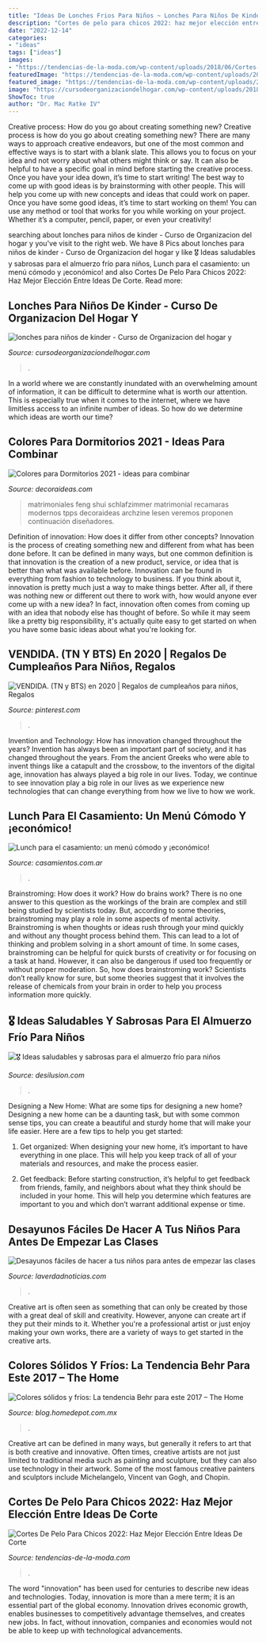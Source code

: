 ```yaml
---
title: "Ideas De Lonches Frios Para Niños ~ Lonches Para Niños De Kinder"
description: "Cortes de pelo para chicos 2022: haz mejor elección entre ideas de corte"
date: "2022-12-14"
categories:
- "ideas"
tags: ["ideas"]
images:
- "https://tendencias-de-la-moda.com/wp-content/uploads/2018/06/Cortes-de-pelo-para-chicos-2018-5-1024x512.jpg"
featuredImage: "https://tendencias-de-la-moda.com/wp-content/uploads/2018/06/Cortes-de-pelo-para-chicos-2018-5-1024x512.jpg"
featured_image: "https://tendencias-de-la-moda.com/wp-content/uploads/2018/06/Cortes-de-pelo-para-chicos-2018-5-1024x512.jpg"
image: "https://cursodeorganizaciondelhogar.com/wp-content/uploads/2018/02/lonches-para-ninos-de-kinder-1.jpg"
ShowToc: true
author: "Dr. Mac Ratke IV"
---
```



Creative process: How do you go about creating something new?
Creative process is how do you go about creating something new? There are many ways to approach creative endeavors, but one of the most common and effective ways is to start with a blank slate. This allows you to focus on your idea and not worry about what others might think or say. It can also be helpful to have a specific goal in mind before starting the creative process. Once you have your idea down, it’s time to start writing! The best way to come up with good ideas is by brainstorming with other people. This will help you come up with new concepts and ideas that could work on paper. Once you have some good ideas, it’s time to start working on them! You can use any method or tool that works for you while working on your project. Whether it’s a computer, pencil, paper, or even your creativity!

	

		
searching about lonches para niños de kinder - Curso de Organizacion del hogar y you've visit to the right web. We have 8 Pics about lonches para niños de kinder - Curso de Organizacion del hogar y like 🎖 Ideas saludables y sabrosas para el almuerzo frío para niños, Lunch para el casamiento: un menú cómodo y ¡económico! and also Cortes De Pelo Para Chicos 2022: Haz Mejor Elección Entre Ideas De Corte. Read more:
		
    
## Lonches Para Niños De Kinder - Curso De Organizacion Del Hogar Y

<img loading=lazy src="https://cursodeorganizaciondelhogar.com/wp-content/uploads/2018/02/lonches-para-ninos-de-kinder-1.jpg" onerror="this.onerror=null;this.src='https://tse2.mm.bing.net/th?id=OIP.OhkqHfelHEuvpDyno4xRtwHaE7&amp;pid=15.1';" alt="lonches para niños de kinder - Curso de Organizacion del hogar y">

_Source: cursodeorganizaciondelhogar.com_

>. 

	

In a world where we are constantly inundated with an overwhelming amount of information, it can be difficult to determine what is worth our attention. This is especially true when it comes to the internet, where we have limitless access to an infinite number of ideas. So how do we determine which ideas are worth our time?

    
## Colores Para Dormitorios 2021 - Ideas Para Combinar

<img loading=lazy src="https://decoraideas.com/wp-content/uploads/2016/07/006-58-e1494355350810.jpg" onerror="this.onerror=null;this.src='https://tse4.mm.bing.net/th?id=OIP.i7Phx2wFUnRfQ5gQF16ckAHaJJ&amp;pid=15.1';" alt="Colores para Dormitorios 2021 - ideas para combinar">

_Source: decoraideas.com_

>matrimoniales feng shui schlafzimmer matrimonial recamaras modernos tpps decoraideas archzine lesen veremos proponen continuación diseñadores. 

	

Definition of innovation: How does it differ from other concepts?
Innovation is the process of creating something new and different from what has been done before. It can be defined in many ways, but one common definition is that innovation is the creation of a new product, service, or idea that is better than what was available before. Innovation can be found in everything from fashion to technology to business.
If you think about it, innovation is pretty much just a way to make things better. After all, if there was nothing new or different out there to work with, how would anyone ever come up with a new idea? In fact, innovation often comes from coming up with an idea that nobody else has thought of before. So while it may seem like a pretty big responsibility, it's actually quite easy to get started on when you have some basic ideas about what you're looking for.

    
## VENDIDA. (TN Y BTS) En 2020 | Regalos De Cumpleaños Para Niños, Regalos

<img loading=lazy src="https://i.pinimg.com/736x/6d/a5/ed/6da5eda69fb35478cbdca4219d00b87e.jpg" onerror="this.onerror=null;this.src='https://tse1.mm.bing.net/th?id=OIP.v18yzfl_YOQtXx8EKqsidAHaNK&amp;pid=15.1';" alt="VENDIDA. (TN y BTS) en 2020 | Regalos de cumpleaños para niños, Regalos">

_Source: pinterest.com_

>. 

	

Invention and Technology: How has innovation changed throughout the years?
Invention has always been an important part of society, and it has changed throughout the years. From the ancient Greeks who were able to invent things like a catapult and the crossbow, to the inventors of the digital age, innovation has always played a big role in our lives. Today, we continue to see innovation play a big role in our lives as we experience new technologies that can change everything from how we live to how we work.

    
## Lunch Para El Casamiento: Un Menú Cómodo Y ¡económico!

<img loading=lazy src="https://cdn0.casamientos.com.ar/img_r_44609/9/0/6/4/t30_7_44609.jpg" onerror="this.onerror=null;this.src='https://tse3.mm.bing.net/th?id=OIP.5ODtJSInuLZCVh7gYM4gFwHaE8&amp;pid=15.1';" alt="Lunch para el casamiento: un menú cómodo y ¡económico!">

_Source: casamientos.com.ar_

>. 

	

Brainstroming: How does it work?
How do brains work? There is no one answer to this question as the workings of the brain are complex and still being studied by scientists today. But, according to some theories, brainstroming may play a role in some aspects of mental activity. Brainstroming is when thoughts or ideas rush through your mind quickly and without any thought process behind them. This can lead to a lot of thinking and problem solving in a short amount of time. In some cases, brainstroming can be helpful for quick bursts of creativity or for focusing on a task at hand. However, it can also be dangerous if used too frequently or without proper moderation. So, how does brainstroming work? Scientists don’t really know for sure, but some theories suggest that it involves the release of chemicals from your brain in order to help you process information more quickly.

    
## 🎖 Ideas Saludables Y Sabrosas Para El Almuerzo Frío Para Niños

<img loading=lazy src="https://desilusion.com/wp-content/uploads/2020/05/Ideas-saludables-y-sabrosas-para-el-almuerzo-frío-para-niños.jpg" onerror="this.onerror=null;this.src='https://tse3.mm.bing.net/th?id=OIP.drDR6DQlx-9hZwhloFg2UQHaFE&amp;pid=15.1';" alt="🎖 Ideas saludables y sabrosas para el almuerzo frío para niños">

_Source: desilusion.com_

>. 

	

Designing a New Home: What are some tips for designing a new home?
Designing a new home can be a daunting task, but with some common sense tips, you can create a beautiful and sturdy home that will make your life easier. Here are a few tips to help you get started:
1. Get organized: When designing your new home, it’s important to have everything in one place. This will help you keep track of all of your materials and resources, and make the process easier.

2. Get feedback: Before starting construction, it’s helpful to get feedback from friends, family, and neighbors about what they think should be included in your home. This will help you determine which features are important to you and which don’t warrant additional expense or time.


    
## Desayunos Fáciles De Hacer A Tus Niños Para Antes De Empezar Las Clases

<img loading=lazy src="https://laverdadnoticias.com/__export/1598360329446/sites/laverdad/img/2020/08/25/desayunos_faciles_ninos_clases.jpg_673822677.jpg" onerror="this.onerror=null;this.src='https://tse4.mm.bing.net/th?id=OIP.cZXwwNSyHga4PEp8FH7m1gHaD4&amp;pid=15.1';" alt="Desayunos fáciles de hacer a tus niños para antes de empezar las clases">

_Source: laverdadnoticias.com_

>. 

	

Creative art is often seen as something that can only be created by those with a great deal of skill and creativity. However, anyone can create art if they put their minds to it. Whether you're a professional artist or just enjoy making your own works, there are a variety of ways to get started in the creative arts.

    
## Colores Sólidos Y Fríos: La Tendencia Behr Para Este 2017 – The Home

<img loading=lazy src="http://blog.homedepot.com.mx/wp-content/uploads/2017/04/pared-verde-menta.jpg" onerror="this.onerror=null;this.src='https://tse2.mm.bing.net/th?id=OIP.kmRaL_yVb73igm2pMbRedAHaF0&amp;pid=15.1';" alt="Colores sólidos y fríos: La tendencia Behr para este 2017 – The Home">

_Source: blog.homedepot.com.mx_

>. 

	

Creative art can be defined in many ways, but generally it refers to art that is both creative and innovative. Often times, creative artists are not just limited to traditional media such as painting and sculpture, but they can also use technology in their artwork. Some of the most famous creative painters and sculptors include Michelangelo, Vincent van Gogh, and Chopin.

    
## Cortes De Pelo Para Chicos 2022: Haz Mejor Elección Entre Ideas De Corte

<img loading=lazy src="https://tendencias-de-la-moda.com/wp-content/uploads/2018/06/Cortes-de-pelo-para-chicos-2018-5-1024x512.jpg" onerror="this.onerror=null;this.src='https://tse2.mm.bing.net/th?id=OIP.hYXvAUPQabu9auY95_CdjwHaDt&amp;pid=15.1';" alt="Cortes De Pelo Para Chicos 2022: Haz Mejor Elección Entre Ideas De Corte">

_Source: tendencias-de-la-moda.com_

>. 

	

The word "innovation" has been used for centuries to describe new ideas and technologies. Today, innovation is more than a mere term; it is an essential part of the global economy. Innovation drives economic growth, enables businesses to competitively advantage themselves, and creates new jobs. In fact, without innovation, companies and economies would not be able to keep up with technological advancements.

